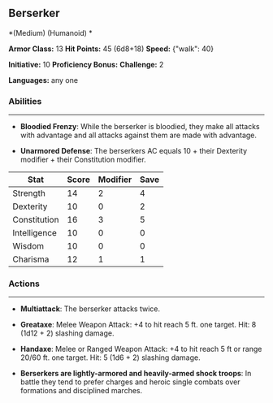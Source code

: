 ## Berserker
*(Medium) (Humanoid) *

**Armor Class:** 13
**Hit Points:** 45 (6d8+18)
**Speed:** {"walk": 40}

**Initiative:** 10
**Proficiency Bonus:**
**Challenge:** 2

**Languages:** any one

### Abilities
 --- 
- **Bloodied Frenzy**: While the berserker is bloodied, they make all attacks with advantage and all attacks against them are made with advantage.

- **Unarmored Defense**: The berserkers AC equals 10 + their Dexterity modifier + their Constitution modifier.



| Stat | Score | Modifier | Save |
| ---- | ---- | ---- | ---- |
| Strength | 14 | 2 | 4 |
| Dexterity | 10 | 0 | 2 |
| Constitution | 16 | 3 | 5 |
| Intelligence | 10 | 0 | 0 |
| Wisdom | 10 | 0 | 0 |
| Charisma | 12 | 1 | 1 |

### Actions
 --- 
- **Multiattack**: The berserker attacks twice.

- **Greataxe**: Melee Weapon Attack: +4 to hit  reach 5 ft.  one target. Hit: 8 (1d12 + 2) slashing damage.

- **Handaxe**: Melee or Ranged Weapon Attack: +4 to hit  reach 5 ft or range 20/60 ft.  one target. Hit: 5 (1d6 + 2) slashing damage.

- **Berserkers are lightly-armored and heavily-armed shock troops**: In battle  they tend to prefer charges and heroic single combats over formations and disciplined marches.

